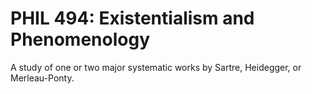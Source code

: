# PHIL 494: Existentialism and Phenomenology

A study of one or two major systematic works by Sartre, Heidegger, or Merleau-Ponty.